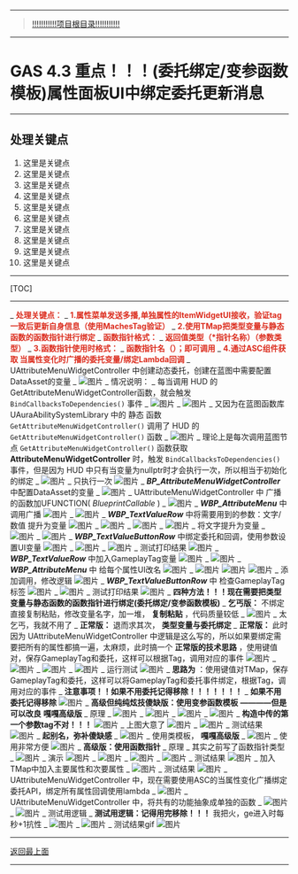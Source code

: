 ___________________________________________________________________________________________
> [!!!!!!!!!!!项目根目录!!!!!!!!!!!](./!!!!!!!!!!!项目目录!!!!!!!!!!!.md)

___________________________________________________________________________________________

# GAS 4.3 重点！！！(委托绑定/变参函数模板)属性面板UI中绑定委托更新消息
___________________________________________________________________________________________
## 处理关键点
1. 这里是关键点
2. 这里是关键点
3. 这里是关键点
4. 这里是关键点
5. 这里是关键点
6. 这里是关键点
7. 这里是关键点
8. 这里是关键点
9. 这里是关键点
10. 这里是关键点
___________________________________________________________________________________________

[TOC]

___________________________________________________________________________________________

_ <font color=#DC2D1E>**处理关键点：**</font>
    _ <font color=#DC2D1E>**1.属性菜单发送多播,单独属性的ItemWidgetUI接收，验证tag一致后更新自身信息（使用MachesTag验证）**</font>
    _ <font color=#DC2D1E>**2.使用TMap把类型变量与静态函数的函数指针进行绑定**</font>
        _ <font color=#DC2D1E>**函数指针格式：**</font>
        _ <font color=#DC2D1E>**返回值类型（*指针名称）（参数类型）**</font>
    _ <font color=#DC2D1E>**3.函数指针使用时格式：**</font>
        _ <font color=#DC2D1E>**函数指针名（）；即可调用**</font>
    _ <font color=#DC2D1E>**4.通过ASC组件获取 当属性变化时广播的委托变量/绑定Lambda回调**</font>
_ UAttributeMenuWidgetController 中创建动态委托，创建在蓝图中需要配置DataAsset的变量
    _  ![图片](https://github.com/liyunlong618/LiYunLongKnowledgeLibrary/blob/main/UECPP/Models/GAS/GAS_2_Aura/DetailContent/Image/GAS_023/326934_181307.png?raw=true)
_ 情况说明：
    _ 每当调用 HUD 的GetAttributeMenuWidgetController函数，就会触发 `BindCallbacksToDependencies()` 事件
        _  ![图片](https://github.com/liyunlong618/LiYunLongKnowledgeLibrary/blob/main/UECPP/Models/GAS/GAS_2_Aura/DetailContent/Image/GAS_023/278143_430450.png?raw=true)
        _  ![图片](https://github.com/liyunlong618/LiYunLongKnowledgeLibrary/blob/main/UECPP/Models/GAS/GAS_2_Aura/DetailContent/Image/GAS_023/228642_648926.png?raw=true)
    _ 又因为在蓝图函数库 UAuraAbilitySystemLibrary 中的 静态 函数 `GetAttributeMenuWidgetController()` 调用了 HUD 的 `GetAttributeMenuWidgetController()` 函数
        _  ![图片](https://github.com/liyunlong618/LiYunLongKnowledgeLibrary/blob/main/UECPP/Models/GAS/GAS_2_Aura/DetailContent/Image/GAS_023/517127_447490.png?raw=true)
    _ 理论上是每次调用蓝图节点 `GetAttributeMenuWidgetController()` 函数获取 **AttributeMenuWidgetController** 时，触发 `BindCallbacksToDependencies()` 事件，但是因为 HUD 中只有当变量为nullptr时才会执行一次，所以相当于初始化的绑定
        _  ![图片](https://github.com/liyunlong618/LiYunLongKnowledgeLibrary/blob/main/UECPP/Models/GAS/GAS_2_Aura/DetailContent/Image/GAS_023/383296_73335.png?raw=true)
        _ 只执行一次 ![图片](https://github.com/liyunlong618/LiYunLongKnowledgeLibrary/blob/main/UECPP/Models/GAS/GAS_2_Aura/DetailContent/Image/GAS_023/576325_44483.png?raw=true)
_ ***BP_AttributeMenuWidgetController*** 中配置DataAsset的变量
    _  ![图片](https://github.com/liyunlong618/LiYunLongKnowledgeLibrary/blob/main/UECPP/Models/GAS/GAS_2_Aura/DetailContent/Image/GAS_023/646645_946592.png?raw=true)
_ UAttributeMenuWidgetController 中  广播的函数加UFUNCTION( *BlueprintCallable* )
    _  ![图片](https://github.com/liyunlong618/LiYunLongKnowledgeLibrary/blob/main/UECPP/Models/GAS/GAS_2_Aura/DetailContent/Image/GAS_023/175968_620818.png?raw=true)
_ ***WBP_AttributeMenu*** 中 调用广播 ![图片](https://github.com/liyunlong618/LiYunLongKnowledgeLibrary/blob/main/UECPP/Models/GAS/GAS_2_Aura/DetailContent/Image/GAS_023/240548_4441.png?raw=true)
    _  ![图片](https://github.com/liyunlong618/LiYunLongKnowledgeLibrary/blob/main/UECPP/Models/GAS/GAS_2_Aura/DetailContent/Image/GAS_023/844862_757798.png?raw=true)
_ ***WBP_TextValueRow*** 中将需要用到的参数：文字/数值 提升为变量 ![图片](https://github.com/liyunlong618/LiYunLongKnowledgeLibrary/blob/main/UECPP/Models/GAS/GAS_2_Aura/DetailContent/Image/GAS_023/512072_632122.png?raw=true)
    _  ![图片](https://github.com/liyunlong618/LiYunLongKnowledgeLibrary/blob/main/UECPP/Models/GAS/GAS_2_Aura/DetailContent/Image/GAS_023/914795_783143.png?raw=true)
    _  ![图片](https://github.com/liyunlong618/LiYunLongKnowledgeLibrary/blob/main/UECPP/Models/GAS/GAS_2_Aura/DetailContent/Image/GAS_023/701746_743681.png?raw=true)
    _  ![图片](https://github.com/liyunlong618/LiYunLongKnowledgeLibrary/blob/main/UECPP/Models/GAS/GAS_2_Aura/DetailContent/Image/GAS_023/15394_693158.png?raw=true)
    _ 将文字提升为变量
        _  ![图片](https://github.com/liyunlong618/LiYunLongKnowledgeLibrary/blob/main/UECPP/Models/GAS/GAS_2_Aura/DetailContent/Image/GAS_023/751114_890677.png?raw=true)
        _  ![图片](https://github.com/liyunlong618/LiYunLongKnowledgeLibrary/blob/main/UECPP/Models/GAS/GAS_2_Aura/DetailContent/Image/GAS_023/869011_245751.png?raw=true)
_ ***WBP_TextValueButtonRow*** 中绑定委托和回调，使用参数设置UI变量 ![图片](https://github.com/liyunlong618/LiYunLongKnowledgeLibrary/blob/main/UECPP/Models/GAS/GAS_2_Aura/DetailContent/Image/GAS_023/99177_248380.png?raw=true)
    _  ![图片](https://github.com/liyunlong618/LiYunLongKnowledgeLibrary/blob/main/UECPP/Models/GAS/GAS_2_Aura/DetailContent/Image/GAS_023/611187_668622.png?raw=true)
    _  ![图片](https://github.com/liyunlong618/LiYunLongKnowledgeLibrary/blob/main/UECPP/Models/GAS/GAS_2_Aura/DetailContent/Image/GAS_023/428212_393550.png?raw=true)
_ 测试打印结果 ![图片](https://github.com/liyunlong618/LiYunLongKnowledgeLibrary/blob/main/UECPP/Models/GAS/GAS_2_Aura/DetailContent/Image/GAS_023/770688_518017.png?raw=true)
_ ***WBP_TextValueRow*** 中加入GameplayTag变量 ![图片](https://github.com/liyunlong618/LiYunLongKnowledgeLibrary/blob/main/UECPP/Models/GAS/GAS_2_Aura/DetailContent/Image/GAS_023/625980_555782.png?raw=true)
    _  ![图片](https://github.com/liyunlong618/LiYunLongKnowledgeLibrary/blob/main/UECPP/Models/GAS/GAS_2_Aura/DetailContent/Image/GAS_023/309005_985314.png?raw=true)
_ ***WBP_AttributeMenu*** 中 给每个属性UI改名 ![图片](https://github.com/liyunlong618/LiYunLongKnowledgeLibrary/blob/main/UECPP/Models/GAS/GAS_2_Aura/DetailContent/Image/GAS_023/243269_462086.png?raw=true)
    _  ![图片](https://github.com/liyunlong618/LiYunLongKnowledgeLibrary/blob/main/UECPP/Models/GAS/GAS_2_Aura/DetailContent/Image/GAS_023/57686_970456.png?raw=true) ![图片](https://github.com/liyunlong618/LiYunLongKnowledgeLibrary/blob/main/UECPP/Models/GAS/GAS_2_Aura/DetailContent/Image/GAS_023/47059_479512.png?raw=true) ![图片](https://github.com/liyunlong618/LiYunLongKnowledgeLibrary/blob/main/UECPP/Models/GAS/GAS_2_Aura/DetailContent/Image/GAS_023/541964_477504.png?raw=true)
    _ 添加调用，修改逻辑 ![图片](https://github.com/liyunlong618/LiYunLongKnowledgeLibrary/blob/main/UECPP/Models/GAS/GAS_2_Aura/DetailContent/Image/GAS_023/121289_670874.png?raw=true)
_ ***WBP_TextValueButtonRow*** 中 检查GameplayTag标签 ![图片](https://github.com/liyunlong618/LiYunLongKnowledgeLibrary/blob/main/UECPP/Models/GAS/GAS_2_Aura/DetailContent/Image/GAS_023/330691_488186.png?raw=true)
    _  ![图片](https://github.com/liyunlong618/LiYunLongKnowledgeLibrary/blob/main/UECPP/Models/GAS/GAS_2_Aura/DetailContent/Image/GAS_023/370118_67942.png?raw=true)
_ 测试打印结果 ![图片](https://github.com/liyunlong618/LiYunLongKnowledgeLibrary/blob/main/UECPP/Models/GAS/GAS_2_Aura/DetailContent/Image/GAS_023/808403_168623.png?raw=true)
_ **四种方法！！！现在需要把类型变量与静态函数的函数指针进行绑定(委托绑定/变参函数模板)**
    _ **乞丐版：** 不绑定直接复制粘贴，修改变量名字，加一堆， **复制粘贴** ，代码质量较低
        _  ![图片](https://github.com/liyunlong618/LiYunLongKnowledgeLibrary/blob/main/UECPP/Models/GAS/GAS_2_Aura/DetailContent/Image/GAS_023/983553_519555.png?raw=true)
        _ 太乞丐，我就不用了
    _ **正常版：** 退而求其次， **类型变量与委托绑定**
        _ **正常版：** 此时因为 UAttributeMenuWidgetController 中逻辑是这么写的，所以如果要绑定需要把所有的属性都搞一遍，太麻烦，此时搞一个 **正常版的技术思路** ，使用键值对，保存GameplayTag和委托，这样可以根据Tag，调用对应的事件 ![图片](https://github.com/liyunlong618/LiYunLongKnowledgeLibrary/blob/main/UECPP/Models/GAS/GAS_2_Aura/DetailContent/Image/GAS_023/872726_546078.png?raw=true)
            _  ![图片](https://github.com/liyunlong618/LiYunLongKnowledgeLibrary/blob/main/UECPP/Models/GAS/GAS_2_Aura/DetailContent/Image/GAS_023/729710_982370.png?raw=true)
            _  ![图片](https://github.com/liyunlong618/LiYunLongKnowledgeLibrary/blob/main/UECPP/Models/GAS/GAS_2_Aura/DetailContent/Image/GAS_023/598558_918343.png?raw=true)
            _  ![图片](https://github.com/liyunlong618/LiYunLongKnowledgeLibrary/blob/main/UECPP/Models/GAS/GAS_2_Aura/DetailContent/Image/GAS_023/17924_51324.png?raw=true)
            _ 运行测试 ![图片](https://github.com/liyunlong618/LiYunLongKnowledgeLibrary/blob/main/UECPP/Models/GAS/GAS_2_Aura/DetailContent/Image/GAS_023/736500_717583.png?raw=true)
            _ **思路为** ：使用键值对TMap，保存GameplayTag和委托，这样可以将GameplayTag和委托事件绑定，根据Tag，调用对应的事件
    _ **注意事项！！如果不用委托记得移除！！！！！！！**
        _ **如果不用委托记得移除** ![图片](https://github.com/liyunlong618/LiYunLongKnowledgeLibrary/blob/main/UECPP/Models/GAS/GAS_2_Aura/DetailContent/Image/GAS_023/723193_662578.png?raw=true)
    _ **高级但纯纯炫技傻缺版：使用变参函数模板** **————但是可以改良** **嘎嘎高级版**
        _ 原理
            _  ![图片](https://github.com/liyunlong618/LiYunLongKnowledgeLibrary/blob/main/UECPP/Models/GAS/GAS_2_Aura/DetailContent/Image/GAS_023/15291_471689.png?raw=true)
                _  ![图片](https://github.com/liyunlong618/LiYunLongKnowledgeLibrary/blob/main/UECPP/Models/GAS/GAS_2_Aura/DetailContent/Image/GAS_023/843447_407103.png?raw=true)
            _  ![图片](https://github.com/liyunlong618/LiYunLongKnowledgeLibrary/blob/main/UECPP/Models/GAS/GAS_2_Aura/DetailContent/Image/GAS_023/851330_865253.png?raw=true)
        _  ![图片](https://github.com/liyunlong618/LiYunLongKnowledgeLibrary/blob/main/UECPP/Models/GAS/GAS_2_Aura/DetailContent/Image/GAS_023/742016_220113.png?raw=true)
        _ **构造中传的第一个参数tag不对！！！** ![图片](https://github.com/liyunlong618/LiYunLongKnowledgeLibrary/blob/main/UECPP/Models/GAS/GAS_2_Aura/DetailContent/Image/GAS_023/147584_325860.png?raw=true)
        _ 上图大意了 ![图片](https://github.com/liyunlong618/LiYunLongKnowledgeLibrary/blob/main/UECPP/Models/GAS/GAS_2_Aura/DetailContent/Image/GAS_023/59462_153524.png?raw=true)
        _  ![图片](https://github.com/liyunlong618/LiYunLongKnowledgeLibrary/blob/main/UECPP/Models/GAS/GAS_2_Aura/DetailContent/Image/GAS_023/439079_307190.png?raw=true)
        _ 测试结果 ![图片](https://github.com/liyunlong618/LiYunLongKnowledgeLibrary/blob/main/UECPP/Models/GAS/GAS_2_Aura/DetailContent/Image/GAS_023/322550_254376.png?raw=true)
        _ **起别名，弥补傻缺感**
            _  ![图片](https://github.com/liyunlong618/LiYunLongKnowledgeLibrary/blob/main/UECPP/Models/GAS/GAS_2_Aura/DetailContent/Image/GAS_023/409675_932424.png?raw=true)
        _ 使用类模板， **嘎嘎高级版**
            _  ![图片](https://github.com/liyunlong618/LiYunLongKnowledgeLibrary/blob/main/UECPP/Models/GAS/GAS_2_Aura/DetailContent/Image/GAS_023/870651_229875.png?raw=true)
            _ 使用非常方便 ![图片](https://github.com/liyunlong618/LiYunLongKnowledgeLibrary/blob/main/UECPP/Models/GAS/GAS_2_Aura/DetailContent/Image/GAS_023/342180_238231.png?raw=true)
    _ **高级版：使用函数指针**
        _ 原理
            _ 其实之前写了函数指针类型
                _  ![图片](https://github.com/liyunlong618/LiYunLongKnowledgeLibrary/blob/main/UECPP/Models/GAS/GAS_2_Aura/DetailContent/Image/GAS_023/365617_309358.png?raw=true)
            _ 演示 ![图片](https://github.com/liyunlong618/LiYunLongKnowledgeLibrary/blob/main/UECPP/Models/GAS/GAS_2_Aura/DetailContent/Image/GAS_023/488539_157471.png?raw=true)
        _  ![图片](https://github.com/liyunlong618/LiYunLongKnowledgeLibrary/blob/main/UECPP/Models/GAS/GAS_2_Aura/DetailContent/Image/GAS_023/883443_735016.png?raw=true)
        _  ![图片](https://github.com/liyunlong618/LiYunLongKnowledgeLibrary/blob/main/UECPP/Models/GAS/GAS_2_Aura/DetailContent/Image/GAS_023/439456_254339.png?raw=true)
        _  ![图片](https://github.com/liyunlong618/LiYunLongKnowledgeLibrary/blob/main/UECPP/Models/GAS/GAS_2_Aura/DetailContent/Image/GAS_023/652524_603541.png?raw=true)
        _ 测试结果 ![图片](https://github.com/liyunlong618/LiYunLongKnowledgeLibrary/blob/main/UECPP/Models/GAS/GAS_2_Aura/DetailContent/Image/GAS_023/216418_291189.png?raw=true)
_ 加入TMap中加入主要属性和次要属性
    _  ![图片](https://github.com/liyunlong618/LiYunLongKnowledgeLibrary/blob/main/UECPP/Models/GAS/GAS_2_Aura/DetailContent/Image/GAS_023/821558_474912.png?raw=true)
_ 测试结果 ![图片](https://github.com/liyunlong618/LiYunLongKnowledgeLibrary/blob/main/UECPP/Models/GAS/GAS_2_Aura/DetailContent/Image/GAS_023/637920_698208.png?raw=true)
_ UAttributeMenuWidgetController 中，现在需要使用ASC的当属性变化广播绑定委托API，绑定所有属性回调使用lambda
    _  ![图片](https://github.com/liyunlong618/LiYunLongKnowledgeLibrary/blob/main/UECPP/Models/GAS/GAS_2_Aura/DetailContent/Image/GAS_023/450918_874362.png?raw=true)
_ UAttributeMenuWidgetController 中，将共有的功能抽象成单独的函数
    _  ![图片](https://github.com/liyunlong618/LiYunLongKnowledgeLibrary/blob/main/UECPP/Models/GAS/GAS_2_Aura/DetailContent/Image/GAS_023/532786_31759.png?raw=true)
    _  ![图片](https://github.com/liyunlong618/LiYunLongKnowledgeLibrary/blob/main/UECPP/Models/GAS/GAS_2_Aura/DetailContent/Image/GAS_023/115538_822466.png?raw=true)
_ 测试用逻辑
    _ **测试用逻辑：记得用完移除！！！** 我把火，ge进入时每秒+1抗性
    _  ![图片](https://github.com/liyunlong618/LiYunLongKnowledgeLibrary/blob/main/UECPP/Models/GAS/GAS_2_Aura/DetailContent/Image/GAS_023/410969_287981.png?raw=true)
    _  ![图片](https://github.com/liyunlong618/LiYunLongKnowledgeLibrary/blob/main/UECPP/Models/GAS/GAS_2_Aura/DetailContent/Image/GAS_023/692185_754402.png?raw=true)
_ 测试结果gif ![图片](https://github.com/liyunlong618/LiYunLongKnowledgeLibrary/blob/main/UECPP/Models/GAS/GAS_2_Aura/DetailContent/Image/GAS_023/983835_918802.gif?raw=true)

___________________________________________________________________________________________

[返回最上面](#处理关键点)

___________________________________________________________________________________________